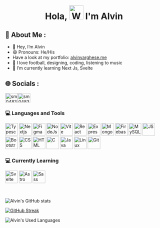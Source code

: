 <h1 align="center"> Hola, <img src="https://raw.githubusercontent.com/nixin72/nixin72/master/wave.gif" 
         alt="Waving hand animated gif"
         height="45"
         width="45" /> I'm Alvin </h1>

## 💫 About Me :
- 👋 Hey, I’m Alvin
- 😄 Pronouns: He/His
- Have a look at my portfolio: [alvinvarghese.me](https://alvinvarghese.me)
- 👀 I love football, designing, coding, listening to music
- 🌱 I’m currently learning Next Js, Svelte

## 🌐 Socials :
<p align="left">
<a href="https://github.com/alvin1904" target="blank"><img align="center" src="https://raw.githubusercontent.com/rahuldkjain/github-profile-readme-generator/master/src/images/icons/Social/github.svg" alt="sm0483" height="30" width="40" /></a><a href="https://www.linkedin.com/in/alvin-varghese19
/" target="blank"><img align="center" src="https://raw.githubusercontent.com/rahuldkjain/github-profile-readme-generator/master/src/images/icons/Social/linked-in-alt.svg" alt="sm0483" height="30" width="40" /></a>
</p>

### 💻 Languages and Tools
<p align="left">
<img src="https://raw.githubusercontent.com/alvin1904/skill-icons/main/icons/TypeScript.svg" alt="Typescript" width="40" height="40"/>
<img src="https://raw.githubusercontent.com/alvin1904/skill-icons/main/icons/NextJS-Dark.svg" alt="Nextjs" width="40" height="40"/>
<img src="https://raw.githubusercontent.com/alvin1904/skill-icons/main/icons/Figma-Dark.svg" alt="Figma" width="40" height="40"/>
<img src="https://raw.githubusercontent.com/alvin1904/skill-icons/main/icons/NodeJS-Dark.svg" alt="NodeJs" width="40" height="40"/>
<img src="https://raw.githubusercontent.com/alvin1904/skill-icons/main/icons/Vite-Dark.svg" alt="Vite" width="40" height="40"/>
<img src="https://raw.githubusercontent.com/alvin1904/skill-icons/main/icons/React-Dark.svg" alt="React" width="40" height="40"/>
<img src="https://raw.githubusercontent.com/alvin1904/skill-icons/main/icons/ExpressJS-Dark.svg" alt="Express" width="40" height="40"/>
<img src="https://raw.githubusercontent.com/alvin1904/skill-icons/main/icons/MongoDB.svg" alt="MongoDB" width="40" height="40"/>
<img src="https://raw.githubusercontent.com/alvin1904/skill-icons/main/icons/Firebase-Dark.svg" alt="Firebase" width="40" height="40"/>
<img src="https://raw.githubusercontent.com/alvin1904/skill-icons/main/icons/MySQL-Dark.svg" alt="MySQL" width="40" height="40"/>
<img src="https://raw.githubusercontent.com/alvin1904/skill-icons/main/icons/JavaScript.svg" alt="JS" width="40" height="40"/>
<img src="https://raw.githubusercontent.com/alvin1904/skill-icons/main/icons/Bootstrap.svg" alt="Bootstrap" width="40" height="40"/>
<img src="https://raw.githubusercontent.com/alvin1904/skill-icons/main/icons/CSS.svg" alt="CSS" width="40" height="40"/>
<img src="https://raw.githubusercontent.com/alvin1904/skill-icons/main/icons/HTML.svg" alt="HTML" width="40" height="40"/>
<img src="https://raw.githubusercontent.com/alvin1904/skill-icons/main/icons/C.svg" alt="C" width="40" height="40"/>
<img src="https://raw.githubusercontent.com/alvin1904/skill-icons/main/icons/Java-Dark.svg" alt="Java" width="40" height="40"/>
<img src="https://raw.githubusercontent.com/alvin1904/skill-icons/main/icons/Linux-Dark.svg" alt="Linux" width="40" height="40"/>
<img src="https://raw.githubusercontent.com/alvin1904/skill-icons/main/icons/Git.svg" alt="Git" width="40" height="40"/>
</p>

### 💻 Currently Learning
<p align="left">
<img src="https://raw.githubusercontent.com/alvin1904/skill-icons/main/icons/Svelte.svg" alt="Svelte" width="40" height="40"/>
<img src="https://raw.githubusercontent.com/alvin1904/skill-icons/main/icons/Astro.svg" alt="Astro" width="40" height="40"/>
<img src="https://raw.githubusercontent.com/alvin1904/skill-icons/main/icons/Sass.svg" alt="Sass" width="40" height="40"/>
</p>

<br>

![Alvin's GitHub stats](https://github-readme-stats-sigma-five.vercel.app/api?username=alvin1904&show_icons=true&theme=prussian)

[![GitHub Streak](https://streak-stats.demolab.com?user=alvin1904&theme=prussian&date_format=M%20j%5B%2C%20Y%5D&mode=daily)](https://git.io/streak-stats)

![Alvin's Used Languages](https://github-readme-stats-sigma-five.vercel.app/api/top-langs/?username=alvin1904&layout=compact&theme=prussian)
<br>


